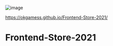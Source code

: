 
![image](https://user-images.githubusercontent.com/72168010/134051509-8e528f3d-ffcd-4f3a-9b35-aea0eb53bd25.png)

https://okgamess.github.io/Frontend-Store-2021/

# Frontend-Store-2021
